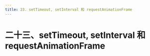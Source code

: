 ```yaml
---
title: 23. setTimeout, setInterval 和 requestAnimationFrame
---
```

# 二十三、setTimeout, setInterval 和 requestAnimationFrame